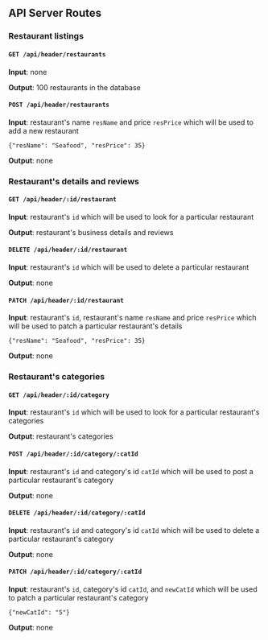 ## API Server Routes

### Restaurant listings

#### `GET /api/header/restaurants`

**Input**: none

**Output**: 100 restaurants in the database

#### `POST /api/header/restaurants`

**Input**: restaurant's name `resName` and price `resPrice` which will be used to add a new restaurant

```{"resName": "Seafood", "resPrice": 35}```

**Output**: none

### Restaurant's details and reviews

#### `GET /api/header/:id/restaurant`

**Input**: restaurant's `id` which will be used to look for a particular restaurant

**Output**: restaurant's business details and reviews

#### `DELETE /api/header/:id/restaurant`

**Input**: restaurant's `id` which will be used to delete a particular restaurant

**Output**: none

#### `PATCH /api/header/:id/restaurant`

**Input**: restaurant's `id`, restaurant's name `resName` and price `resPrice` which will be used to patch a particular restaurant's details

```{"resName": "Seafood", "resPrice": 35}```

**Output**: none

### Restaurant's categories

#### `GET /api/header/:id/category`

**Input**: restaurant's `id` which will be used to look for a particular restaurant's categories

**Output**: restaurant's categories

#### `POST /api/header/:id/category/:catId`

**Input**: restaurant's `id` and category's id `catId` which will be used to post a particular restaurant's category

**Output**: none

#### `DELETE /api/header/:id/category/:catId`

**Input**: restaurant's `id` and category's id `catId` which will be used to delete a particular restaurant's category

**Output**: none

#### `PATCH /api/header/:id/category/:catId`

**Input**: restaurant's `id`, category's id `catId`, and `newCatId` which will be used to patch a particular restaurant's category

```{"newCatId": "5"}```

**Output**: none